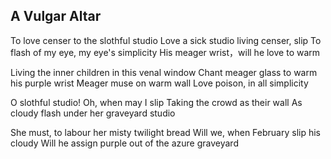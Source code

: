 ## A Vulgar Altar
To love censer to the slothful studio
Love a sick studio living censer, slip
To flash of my eye, my eye's simplicity
His meager wrist，will he love to warm

Living the inner children in this venal window
Chant meager glass to warm his purple wrist
Meager muse on warm wall
Love poison, in all simplicity

O slothful studio! Oh, when may I slip
Taking the crowd as their wall
As cloudy flash under her graveyard studio

She must, to labour her misty twilight bread
Will we, when February slip his cloudy
Will he assign purple out of the azure graveyard
